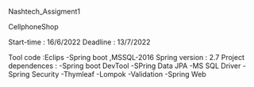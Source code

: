 Nashtech_Assigment1


CellphoneShop

Start-time : 16/6/2022 Deadline : 13/7/2022

Tool code :Eclips -Spring boot ,MSSQL-2016 Spring version : 2.7 Project dependences : -Spring boot DevTool -SPring Data JPA -MS SQL Driver -Spring Security -Thymleaf -Lompok -Validation -Spring Web
